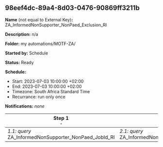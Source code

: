 ## 98eef4dc-89a4-8d03-0476-90869ff3211b

**Name** (not equal to External Key)**:** ZA_InformedNonSupporter_NonPaed_Exclusion_RI

**Description:** n/a

**Folder:** my automations/MOTF-ZA/

**Started by:** Schedule

**Status:** Ready

**Schedule:**

* Start: 2023-07-03 10:00:00 +02:00
* End: 2023-07-03 10:00:00 +02:00
* Timezone: South Africa Standard Time
* Recurrance: run only once

**Notifications:** _none_


| Step 1<br>_<small>-</small>_ | Step 2<br>_<small>-</small>_ |
| --- | --- |
| _1.1: query_<br>ZA_InformedNonSupporter_NonPaed_JobId_RI | _2.1: query_<br>ZA_InformedNonSupporter_NonPaed_Exclusion_RI |
